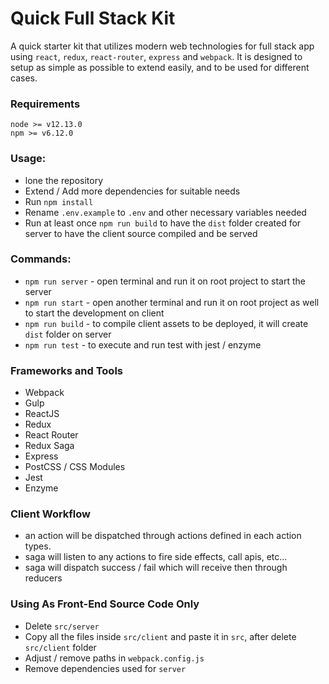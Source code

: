 # Quick Full Stack Kit

A quick starter kit that utilizes modern web technologies for full stack app using `react`, `redux`, `react-router`, `express` and `webpack`. It is designed to setup as simple as possible to extend easily, and to be used for different cases.


### Requirements
```
node >= v12.13.0
npm >= v6.12.0
```


### Usage:
- lone the repository
- Extend / Add more dependencies for suitable needs
- Run `npm install`
- Rename `.env.example` to `.env` and other necessary variables needed
- Run at least once `npm run build` to have the `dist` folder created for server to have the client source compiled and be served


### Commands:
- `npm run server` - open terminal and run it on root project to start the server
- `npm run start` - open another terminal and run it on root project as well to start the development on client 
- `npm run build` - to compile client assets to be deployed, it will create `dist` folder on server
- `npm run test` - to execute and run test with jest / enzyme


### Frameworks and Tools
- Webpack
- Gulp
- ReactJS
- Redux
- React Router
- Redux Saga
- Express
- PostCSS / CSS Modules
- Jest
- Enzyme


### Client Workflow
- an action will be dispatched through actions defined in each action types.
- saga will listen to any actions to fire side effects, call apis, etc...
- saga will dispatch success / fail which will receive then through reducers


### Using As Front-End Source Code Only
- Delete `src/server`
- Copy all the files inside `src/client` and paste it in `src`, after delete `src/client` folder
- Adjust / remove paths in `webpack.config.js`
- Remove dependencies used for `server`
